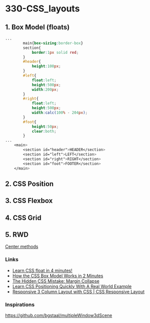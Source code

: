 # 330-CSS_layouts

## 1. Box Model (floats)

```css
...
        main{box-sizing:border-box}
        section{
            border:1px solid red;
        }
        #header{
            height:100px;
        }
        #left{
            float:left;
            height:500px;
            width:200px;
        }
        #right{
            float:left;
            height:500px;
            width:calc(100% - 204px);
        }
        #foot{
            height:50px;
            clear:both;
        }
...
    <main>
        <section id="header">HEADER</section>    
        <section id="left">LEFT</section>
        <section id="right">RIGHT</section>
        <section id="foot">FOOTER</section>
    </main>
```

## 2. CSS Position
## 3. CSS Flexbox
## 4. CSS Grid
## 5. RWD

[Center methods](https://github.com/Technikum-Lotnicze-ZDZ-Katowice/320-Center)

### Links
- [Learn CSS float in 4 minutes!](https://www.youtube.com/watch?v=oJe8G5XT_v4)
- [How the CSS Box Model Works in 2 Minutes](https://www.youtube.com/watch?v=YCsp1nATc2o)
- [The Hidden CSS Mistake: Margin Collapse](https://www.youtube.com/watch?v=eZJJPMwG5ec)
- [Learn CSS Positioning Quickly With A Real World Example](https://www.youtube.com/watch?v=a3rofqqrTBE)
- [Responsive 3 Column Layout with CSS | CSS Responsive Layout](https://www.youtube.com/watch?v=OVINJ5qSp6o)

### Inspirations
https://github.com/bgstaal/multipleWindow3dScene
